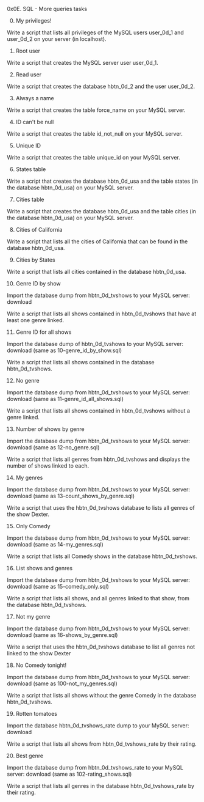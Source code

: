 0x0E. SQL - More queries tasks

0. My privileges!

Write a script that lists all privileges of the MySQL users user_0d_1 and user_0d_2 on your server (in localhost).
   
1. Root user

Write a script that creates the MySQL server user user_0d_1.
   
2. Read user

Write a script that creates the database hbtn_0d_2 and the user user_0d_2.

3. Always a name

Write a script that creates the table force_name on your MySQL server.

4. ID can't be null

Write a script that creates the table id_not_null on your MySQL server.

5. Unique ID

Write a script that creates the table unique_id on your MySQL server.

6. States table

Write a script that creates the database hbtn_0d_usa and the table states (in the database hbtn_0d_usa) on your MySQL server.

7. Cities table

Write a script that creates the database hbtn_0d_usa and the table cities (in the database hbtn_0d_usa) on your MySQL server.

8. Cities of California

Write a script that lists all the cities of California that can be found in the database hbtn_0d_usa.

9. Cities by States

Write a script that lists all cities contained in the database hbtn_0d_usa.

10. Genre ID by show

Import the database dump from hbtn_0d_tvshows to your MySQL server: download

Write a script that lists all shows contained in hbtn_0d_tvshows that have at least one genre linked.

11. Genre ID for all shows

Import the database dump of hbtn_0d_tvshows to your MySQL server: download (same as 10-genre_id_by_show.sql)

Write a script that lists all shows contained in the database hbtn_0d_tvshows.

12. No genre

Import the database dump from hbtn_0d_tvshows to your MySQL server: download (same as 11-genre_id_all_shows.sql)

Write a script that lists all shows contained in hbtn_0d_tvshows without a genre linked.

13. Number of shows by genre

Import the database dump from hbtn_0d_tvshows to your MySQL server: download (same as 12-no_genre.sql)

Write a script that lists all genres from hbtn_0d_tvshows and displays the number of shows linked to each.

14. My genres

Import the database dump from hbtn_0d_tvshows to your MySQL server: download (same as 13-count_shows_by_genre.sql)

Write a script that uses the hbtn_0d_tvshows database to lists all genres of the show Dexter.

15. Only Comedy

Import the database dump from hbtn_0d_tvshows to your MySQL server: download (same as 14-my_genres.sql)

Write a script that lists all Comedy shows in the database hbtn_0d_tvshows.

16. List shows and genres

Import the database dump from hbtn_0d_tvshows to your MySQL server: download (same as 15-comedy_only.sql)

Write a script that lists all shows, and all genres linked to that show, from the database hbtn_0d_tvshows.

17. Not my genre

Import the database dump from hbtn_0d_tvshows to your MySQL server: download (same as 16-shows_by_genre.sql)

Write a script that uses the hbtn_0d_tvshows database to list all genres not linked to the show Dexter

18. No Comedy tonight!

Import the database dump from hbtn_0d_tvshows to your MySQL server: download (same as 100-not_my_genres.sql)

Write a script that lists all shows without the genre Comedy in the database hbtn_0d_tvshows.

19. Rotten tomatoes

Import the database hbtn_0d_tvshows_rate dump to your MySQL server: download

Write a script that lists all shows from hbtn_0d_tvshows_rate by their rating.

20. Best genre

Import the database dump from hbtn_0d_tvshows_rate to your MySQL server: download (same as 102-rating_shows.sql)

Write a script that lists all genres in the database hbtn_0d_tvshows_rate by their rating.
